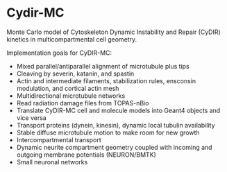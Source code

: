 # Cydir-MC
Monte Carlo model of Cytoskeleton Dynamic Instability and Repair (CyDIR) kinetics in multicompartmental cell geometry.

Implementation goals for CyDIR-MC:
- Mixed parallel/antiparallel alignment of microtubule plus tips
- Cleaving by severin, katanin, and spastin
- Actin and intermediate filaments, stabilization rules, ensconsin modulation, and cortical actin mesh
- Multidirectional microtubule networks
- Read radiation damage files from TOPAS-nBio
- Translate CyDIR-MC cell and molecule models into Geant4 objects and vice versa
- Transport proteins (dynein, kinesin), dynamic local tubulin availability
- Stable diffuse microtubule motion to make room for new growth
- Intercompartmental transport
- Dynamic neurite compartment geometry coupled with incoming and outgoing membrane potentials (NEURON/BMTK)
- Small neuronal networks
